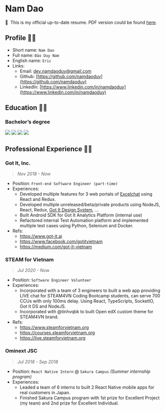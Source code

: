 # Nam Dao

<!-- mdonly-start -->
👋 &nbsp;This is my official up-to-date resume. PDF version could be found [here]().
<!-- mdonly-end -->


## Profile 💁‍♂️

- Short name: `Nam Dao`
- Full name: `Đào Duy Nam`
- English name: `Eric`
- Links:
  - Email: [dev.namdaoduy@gmail.com](mailto:dev.namdaoduy@gmail.com)
  - Github: [https://github.com/namdaoduy](https://github.com/namdaoduy)
  - LinkedIn: [https://www.linkedin.com/in/namdaoduy](https://www.linkedin.com/in/namdaoduy)


## Education 👨‍🎓

### Bachelor’s degree
<img src="https://img.shields.io/badge/%40-HUST-red" /> <img src="https://img.shields.io/badge/major-SE-orange" /> <img src="https://img.shields.io/badge/progress-80%25-yellow" /> <img src="https://img.shields.io/badge/GPA-%E2%98%85%E2%98%85%E2%98%85%E2%98%86-green" />


## Professional Experience 👨‍💻

### Got It, Inc.
> *Nov 2018 - Now*

- Position: `Front-end Software Engineer (part-time)`
- Experiences:
  - Developed multiple features for 3 web portals of [Excelchat](https://www.got-it.ai/solutions/excel-chat/) using React and Redux.
  - Developed multiple unreleased/beta/private products using NodeJS, React, Redux, [Got It Design System](https://designsystem.got-it.ai/), ...
  - Built Android SDK for Got It Analytics Platform (internal use)
  - Refactored internal Test Automation platform and implemented multiple test cases using Python, Selenium and Docker.
- Refs:
  - https://www.got-it.ai
  - https://www.facebook.com/gotitvietnam
  - https://medium.com/got-it-vietnam

### STEAM for Vietnam
> *Jul 2020 - Now*

- Position: `Software Engineer Volunteer`
- Experiences:
  - Incorporated with a team of 3 engineers to built a web app providing LIVE chat for STEAM4VN Coding Bootcamp students, can serve 700 CCUs with only 100ms delay. Using React, TypeScripts, SocketIO, Got It DS and NodeJS.
  - Incorporated with @tinhvqbk to built Open edX custom theme for STEAM4VN brand.
- Refs:
  - https://www.steamforvietnam.org
  - https://courses.steamforvietnam.org
  - https://live.steamforvietnam.org

### Ominext JSC
> *Jul 2018 - Sep 2018*

- Position: `React Native Intern` @ `Sakura Campus` *(Summer internship program)*
- Experiences:
  - Leaded a team of 6 interns to built 2 React Native mobile apps for real customers in Japan.
  - Finished Sakura Campus program with 1st prize for Excellent Project (my team) and 2nd prize for Excellent Individual.

